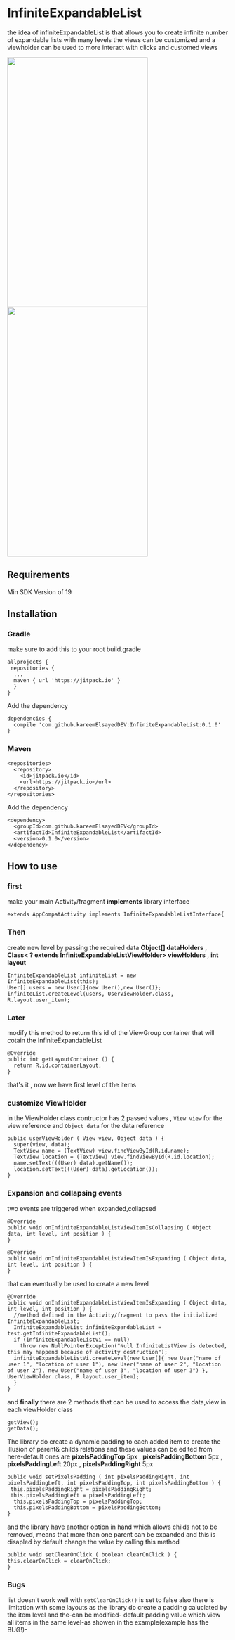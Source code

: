 # InfiniteExpandableList
the idea of infiniteExpandableList is that allows you to create infinite number of expandable lists with many levels
the views can be customized and a viewholder can be used to more interact with clicks and customed views

<img src="https://github.com/kareemElsayedDEV/InfiniteExpandableList/blob/master/Screenshot_2017-07-01-04-42-37.png" width="320" height="568" />
<img src="https://media.giphy.com/media/kjFmsXNUyX8Zi/giphy.gif" width="320" height="568" />

## Requirements
Min SDK Version of 19

## Installation

### Gradle
make sure to add this to your root build.gradle
```
allprojects {
 repositories {
  ...
  maven { url 'https://jitpack.io' }
  }
}
```
Add the dependency
```
dependencies {
  compile 'com.github.kareemElsayedDEV:InfiniteExpandableList:0.1.0'
}
```

### Maven
```
<repositories>
  <repository>
    <id>jitpack.io</id>
    <url>https://jitpack.io</url>
  </repository>
</repositories>
```
Add the dependency
```
<dependency>
  <groupId>com.github.kareemElsayedDEV</groupId>
  <artifactId>InfiniteExpandableList</artifactId>
  <version>0.1.0</version>
</dependency>
```
## How to use
### first
make your main Activity/fragment <strong>implements</strong> library interface
```
extends AppCompatActivity implements InfiniteExpandableListInterface{
```
### Then
create new level by passing the required data
<strong>Object[] dataHolders</strong> , <strong>Class< ? extends InfiniteExpandableListViewHolder> viewHolders</strong> , <strong>int layout</strong>
```
InfiniteExpandableList infiniteList = new InfiniteExpandableList(this);
User[] users = new User[]{new User(),new User()};
infiniteList.createLevel(users, UserViewHolder.class, R.layout.user_item);
```
### Later
modify this method to return this id of the ViewGroup container that will cotain the InfiniteExpandableList
```
@Override
public int getLayoutContainer () {
  return R.id.containerLayout;
}
  ```
that's it , now we have first level of the items
  <h3>customize ViewHolder</h3>
  
  in the ViewHolder class contructor has 2 passed values , ```View view``` for the view reference and  ```Object data``` for the data reference 
```  
public userViewHolder ( View view, Object data ) {
  super(view, data);
  TextView name = (TextView) view.findViewById(R.id.name);
  TextView location = (TextView) view.findViewById(R.id.location);
  name.setText(((User) data).getName());
  location.setText(((User) data).getLocation());
}
```
  
  <h3>Expansion and collapsing events</h3>
  two events are triggered when expanded,collapsed
  
```
@Override
public void onInfiniteExpandableListViewItemIsCollapsing ( Object data, int level, int position ) {
}

@Override
public void onInfiniteExpandableListViewItemIsExpanding ( Object data, int level, int position ) {
}
```
that can eventually be used to create a new level

```
@Override
public void onInfiniteExpandableListViewItemIsExpanding ( Object data, int level, int position ) {
  //method defined in the Activity/fragment to pass the initialized InfiniteExpandableList;
  InfiniteExpandableList infiniteExpandableList = test.getInfiniteExpandableList();
  if (infiniteExpandableListVi == null)
    throw new NullPointerException("Null InfiniteListView is detected, this may happend because of activity destruction");
  infiniteExpandableListVi.createLevel(new User[]{ new User("name of user 1", "location of user 1"), new User("name of user 2", "location of user 2"), new User("name of user 3", "location of user 3") }, UserViewHolder.class, R.layout.user_item);
  }
}
```
and <strong>finally</strong>
there are 2 methods that can be used to access the data,view in each viewHolder class

```
getView();
getData();
```
The library do create a dynamic padding to each added item to create the illusion of parent& childs relations
and these values can be edited from here-default ones are <strong>pixelsPaddingTop</strong> 5px , <strong>pixelsPaddingBottom</strong> 5px , <strong>pixelsPaddingLeft</strong> 20px , <strong>pixelsPaddingRight</strong> 5px
```
public void setPixelsPadding ( int pixelsPaddingRight, int pixelsPaddingLeft, int pixelsPaddingTop, int pixelsPaddingBottom ) {
 this.pixelsPaddingRight = pixelsPaddingRight;
 this.pixelsPaddingLeft = pixelsPaddingLeft;  
  this.pixelsPaddingTop = pixelsPaddingTop;
  this.pixelsPaddingBottom = pixelsPaddingBottom;
}
 ```
 and the library have another option in hand which allows childs not to be removed, means that more than one parent can be expanded and this is disapled by default
 change the value by calling this method
 ```
public void setClearOnClick ( boolean clearOnClick ) {
 this.clearOnClick = clearOnClick;
}
 ```
### Bugs
list doesn't work well with ```setClearOnClick()``` is set to false
also there is limitation with some layouts as the library do create a padding caluclated by the item level and the-can be modified- default padding value which view all items in the same level-as showen in the example(example has the BUG!)-
